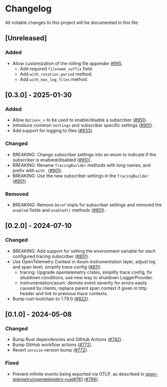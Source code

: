 # Changelog

All notable changes to this project will be documented in this file.

## [Unreleased]

### Added

- Allow customization of the rolling file appender [#995].
  - Add required `filename_suffix` field.
  - Add `with_rotation_period` method.
  - Add `with_max_log_files` method.

[#995]: https://github.com/stackabletech/operator-rs/pull/995

## [0.3.0] - 2025-01-30

### Added

- Allow `Option<_>` to be used to enable/disable a subscriber ([#951]).
- Introduce common `Settings` and subscriber specific settings ([#901]).
- Add support for logging to files ([#933]).

### Changed

- BREAKING: Change subscriber settings into an enum to indicate if the subscriber is enabled/disabled ([#951]).
- BREAKING: Rename `TracingBuilder` methods with long names, and prefix with `with_` ([#901]).
- BREAKING: Use the new subscriber settings in the `TracingBuilder` ([#901]).

### Removed

- BREAKING: Remove `Deref` impls for subscriber settings and removed the `enabled` fields and `enabled()` methods ([#951]).

[#901]: https://github.com/stackabletech/operator-rs/pull/901
[#933]: https://github.com/stackabletech/operator-rs/pull/933
[#951]: https://github.com/stackabletech/operator-rs/pull/951

## [0.2.0] - 2024-07-10

### Changed

- BREAKING: Add support for setting the environment variable for each configured tracing subscriber ([#801]).
- Use OpenTelemetry Context in Axum instrumentation layer, adjust log and span level, simplify trace config ([#811]).
  - tracing: Upgrade opentelemetry crates, simplify trace config, fix shutdown conditions, use new way to shutdown LoggerProvider.
  - instrumentation/axum: demote event severity for errors easily caused by clients, replace parent span context if given in http header and link to previous trace contexts.
- Bump rust-toolchain to 1.79.0 ([#822]).

[#801]: https://github.com/stackabletech/operator-rs/pull/801
[#811]: https://github.com/stackabletech/operator-rs/pull/811
[#822]: https://github.com/stackabletech/operator-rs/pull/822

## [0.1.0] - 2024-05-08

### Changed

- Bump Rust dependencies and GitHub Actions ([#782]).
- Bump GitHub workflow actions ([#772]).
- Revert `zeroize` version bump ([#772]).

### Fixed

- Prevent infinite events being exported via OTLP, as described in [open-telemetry/opentelemetry-rust#761] ([#796]).

[#772]: https://github.com/stackabletech/operator-rs/pull/772
[#782]: https://github.com/stackabletech/operator-rs/pull/782
[#796]: https://github.com/stackabletech/operator-rs/pull/796
[open-telemetry/opentelemetry-rust#761]: https://github.com/open-telemetry/opentelemetry-rust/issues/761
